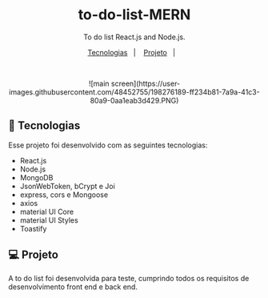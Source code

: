 <h1 align="center"> to-do-list-MERN </h1>

<p align="center">
To do list React.js and Node.js.
</p>

<p align="center">
  <a href="#-tecnologias">Tecnologias</a>&nbsp;&nbsp;&nbsp;|&nbsp;&nbsp;&nbsp;
  <a href="#-projeto">Projeto</a>&nbsp;&nbsp;&nbsp;|&nbsp;&nbsp;&nbsp;
</p>

<br>


<p align="center">
  ![main screen](https://user-images.githubusercontent.com/48452755/198276189-ff234b81-7a9a-41c3-80a9-0aa1eab3d429.PNG)
</p>

## 🚀 Tecnologias

Esse projeto foi desenvolvido com as seguintes tecnologias:

- React.js
- Node.js
- MongoDB
- JsonWebToken, bCrypt e Joi
- express, cors e Mongoose
- axios
- material UI Core
- material UI Styles
- Toastify

## 💻 Projeto

A to do list foi desenvolvida para teste, cumprindo todos os requisitos de desenvolvimento front end e back end.

